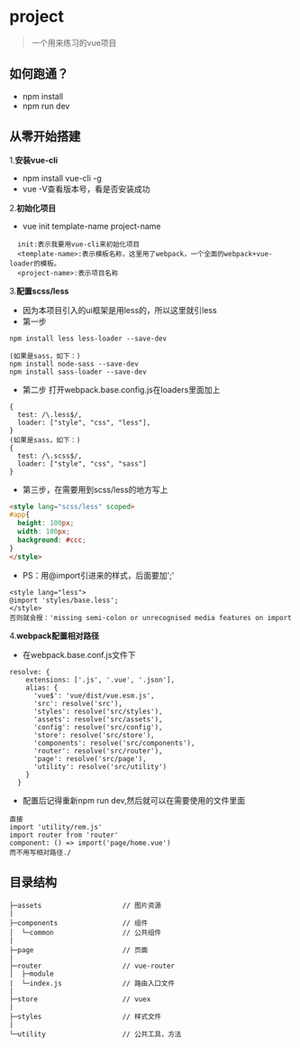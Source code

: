# project

> 一个用来练习的vue项目

## 如何跑通？
- npm install 
- npm run dev

## 从零开始搭建
1.**安装vue-cli**
- npm install vue-cli -g
- vue -V查看版本号，看是否安装成功

2.**初始化项目**
- vue init template-name project-name
```
  init:表示我要用vue-cli来初始化项目
  <template-name>:表示模板名称，这里用了webpack，一个全面的webpack+vue-loader的模板。
  <project-name>:表示项目名称
```

3.**配置scss/less**
- 因为本项目引入的ui框架是用less的，所以这里就引less
- 第一步
```
npm install less less-loader --save-dev

(如果是sass，如下：)
npm install node-sass --save-dev
npm install sass-loader --save-dev
```
- 第二步 打开webpack.base.config.js在loaders里面加上
```
{
  test: /\.less$/,
  loader: ["style", "css", "less"],
}
(如果是sass，如下：)
{
  test: /\.scss$/,
  loader: ["style", "css", "sass"]
}
```
- 第三步，在需要用到scss/less的地方写上
```html
<style lang="scss/less" scoped>
#app{
  height: 100px;
  width: 100px;
  background: #ccc;
}
</style>

```
- PS：用@import引进来的样式，后面要加';'
```
<style lang="less">
@import 'styles/base.less';
</style>
否则就会报：'missing semi-colon or unrecognised media features on import
```
4.**webpack配置相对路径**
- 在webpack.base.conf.js文件下
```
resolve: {
    extensions: ['.js', '.vue', '.json'],
    alias: {
      'vue$': 'vue/dist/vue.esm.js',
      'src': resolve('src'),
      'styles': resolve('src/styles'),
      'assets': resolve('src/assets'),
      'config': resolve('src/config'),
      'store': resolve('src/store'),
      'components': resolve('src/components'),
      'router': resolve('src/router'),
      'page': resolve('src/page'),
      'utility': resolve('src/utility')
    }
  }
```
- 配置后记得重新npm run dev,然后就可以在需要使用的文件里面
```
直接
import 'utility/rem.js'
import router from 'router'
component: () => import('page/home.vue')
而不用写相对路径./
```

## 目录结构
```shell
├─assets                    // 图片资源
|
├─components                // 组件
│  └─common                 // 公共组件
|
├─page                      // 页面
|
├─router                    // vue-router
│  ├─module
|  └─index.js               // 路由入口文件
|
├─store                     // vuex
|
├─styles                    // 样式文件
|
└─utility                   // 公共工具，方法
```